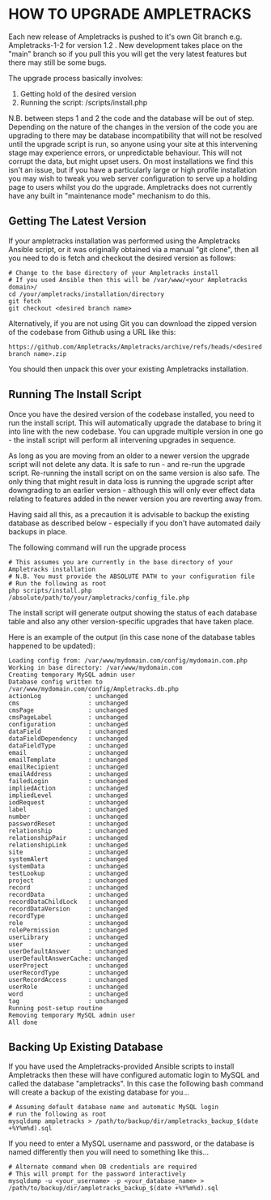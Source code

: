 HOW TO UPGRADE AMPLETRACKS
==========================

Each new release of Ampletracks is pushed to it's own Git branch e.g. Ampletracks-1-2 for version 1.2 .
New development takes place on the "main" branch so if you pull this you will get the very latest features but there may still be some bugs.

The upgrade process basically involves:
1. Getting hold of the desired version
2. Running the script: /scripts/install.php

N.B. between steps 1 and 2 the code and the database will be out of step. Depending on the nature of the changes in the version of the code you are upgrading to there may be database incompatibility that will not be resolved until the upgrade script is run, so anyone using your site at this intervening stage may experience errors, or unpredictable behaviour. This will not corrupt the data, but might upset users. On most installations we find this isn't an issue, but if you have a particularly large or high profile installation you may wish to tweak you web server configuration to serve up a holding page to users whilst you do the upgrade. Ampletracks does not currently have any built in "maintenance mode" mechanism to do this.

Getting The Latest Version
--------------------------

If your ampletracks installation was performed using the Ampletracks Ansible script, or it was originally obtained via a manual "git clone", then all you need to do is fetch and checkout the desired version as follows:
~~~
# Change to the base directory of your Ampletracks install
# If you used Ansible then this will be /var/www/<your Ampletracks domain>/
cd /your/ampletracks/installation/directory
git fetch
git checkout <desired branch name>
~~~

Alternatively, if you are not using Git you can download the zipped version of the codebase from Github using a URL like this:
~~~
https://github.com/Ampletracks/Ampletracks/archive/refs/heads/<desired branch name>.zip
~~~
You should then unpack this over your existing Ampletracks installation.

Running The Install Script
--------------------------

Once you have the desired version of the codebase installed, you need to run the install script. This will automatically upgrade the database to bring it into line with the new codebase. You can upgrade multiple version in one go - the install script will perform all intervening upgrades in sequence.

As long as you are moving from an older to a newer version the upgrade script will not delete any data. It is safe to run - and re-run the upgrade script. Re-running the install script on on the same version is also safe. The only thing that might result in data loss is running the upgrade script after downgrading to an earlier version - although this will only ever effect data relating to features added in the newer version you are reverting away from.

Having said all this, as a precaution it is advisable to backup the existing database as described below - especially if you don't have automated daily backups in place.

The following command will run the upgrade process

~~~
# This assumes you are currently in the base directory of your Ampletracks installation
# N.B. You must provide the ABSOLUTE PATH to your configuration file
# Run the following as root
php scripts/install.php /absolute/path/to/your/ampletracks/config_file.php
~~~

The install script will generate output showing the status of each database table and also any other version-specific upgrades that have taken place.

Here is an example of the output (in this case none of the database tables happened to be updated):
~~~
Loading config from: /var/www/mydomain.com/config/mydomain.com.php
Working in base directory: /var/www/mydomain.com
Creating temporary MySQL admin user
Database config written to /var/www/mydomain.com/config/Ampletracks.db.php
actionLog             : unchanged
cms                   : unchanged
cmsPage               : unchanged
cmsPageLabel          : unchanged
configuration         : unchanged
dataField             : unchanged
dataFieldDependency   : unchanged
dataFieldType         : unchanged
email                 : unchanged
emailTemplate         : unchanged
emailRecipient        : unchanged
emailAddress          : unchanged
failedLogin           : unchanged
impliedAction         : unchanged
impliedLevel          : unchanged
iodRequest            : unchanged
label                 : unchanged
number                : unchanged
passwordReset         : unchanged
relationship          : unchanged
relationshipPair      : unchanged
relationshipLink      : unchanged
site                  : unchanged
systemAlert           : unchanged
systemData            : unchanged
testLookup            : unchanged
project               : unchanged
record                : unchanged
recordData            : unchanged
recordDataChildLock   : unchanged
recordDataVersion     : unchanged
recordType            : unchanged
role                  : unchanged
rolePermission        : unchanged
userLibrary           : unchanged
user                  : unchanged
userDefaultAnswer     : unchanged
userDefaultAnswerCache: unchanged
userProject           : unchanged
userRecordType        : unchanged
userRecordAccess      : unchanged
userRole              : unchanged
word                  : unchanged
tag                   : unchanged
Running post-setup routine
Removing temporary MySQL admin user
All done
~~~

Backing Up Existing Database
----------------------------
If you have used the Ampletracks-provided Ansible scripts to install Ampletracks then these will have configured automatic login to MySQL and called the database "ampletracks". In this case the following bash command will create a backup of the existing database for you...
~~~
# Assuming default database name and automatic MySQL login
# run the following as root
mysqldump ampletracks > /path/to/backup/dir/ampletracks_backup_$(date +%Y%m%d).sql
~~~

If you need to enter a MySQL username and password, or the database is named differently then you will need to something like this...

~~~
# Alternate command when DB credentials are required
# This will prompt for the password interactively
mysqldump -u <your_username> -p <your_database_name> > /path/to/backup/dir/ampletracks_backup_$(date +%Y%m%d).sql
~~~
